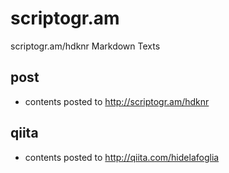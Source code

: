 scriptogr.am
============

scriptogr.am/hdknr Markdown Texts

post
-----

- contents posted to http://scriptogr.am/hdknr


qiita
-------

- contents posted to http://qiita.com/hidelafoglia
